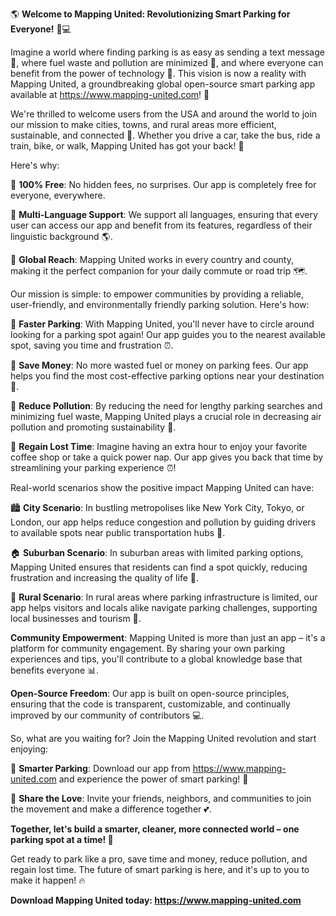 🌎 **Welcome to Mapping United: Revolutionizing Smart Parking for Everyone!** 🚗💻

Imagine a world where finding parking is as easy as sending a text message 💬, where fuel waste and pollution are minimized 🌟, and where everyone can benefit from the power of technology 🔋. This vision is now a reality with Mapping United, a groundbreaking global open-source smart parking app available at https://www.mapping-united.com! 📲

We're thrilled to welcome users from the USA and around the world to join our mission to make cities, towns, and rural areas more efficient, sustainable, and connected 🌈. Whether you drive a car, take the bus, ride a train, bike, or walk, Mapping United has got your back! 👣

Here's why:

🔹 **100% Free**: No hidden fees, no surprises. Our app is completely free for everyone, everywhere.

🔹 **Multi-Language Support**: We support all languages, ensuring that every user can access our app and benefit from its features, regardless of their linguistic background 🌎.

🔹 **Global Reach**: Mapping United works in every country and county, making it the perfect companion for your daily commute or road trip 🗺️.

Our mission is simple: to empower communities by providing a reliable, user-friendly, and environmentally friendly parking solution. Here's how:

💪 **Faster Parking**: With Mapping United, you'll never have to circle around looking for a parking spot again! Our app guides you to the nearest available spot, saving you time and frustration ⏰.

💸 **Save Money**: No more wasted fuel or money on parking fees. Our app helps you find the most cost-effective parking options near your destination 💸.

🌟 **Reduce Pollution**: By reducing the need for lengthy parking searches and minimizing fuel waste, Mapping United plays a crucial role in decreasing air pollution and promoting sustainability 🌿.

💪 **Regain Lost Time**: Imagine having an extra hour to enjoy your favorite coffee shop or take a quick power nap. Our app gives you back that time by streamlining your parking experience ⏰!

Real-world scenarios show the positive impact Mapping United can have:

🏙️ **City Scenario**: In bustling metropolises like New York City, Tokyo, or London, our app helps reduce congestion and pollution by guiding drivers to available spots near public transportation hubs 🚌.

🏠 **Suburban Scenario**: In suburban areas with limited parking options, Mapping United ensures that residents can find a spot quickly, reducing frustration and increasing the quality of life 🏡.

🌳 **Rural Scenario**: In rural areas where parking infrastructure is limited, our app helps visitors and locals alike navigate parking challenges, supporting local businesses and tourism 🌄.

**Community Empowerment**: Mapping United is more than just an app – it's a platform for community engagement. By sharing your own parking experiences and tips, you'll contribute to a global knowledge base that benefits everyone 📊.

**Open-Source Freedom**: Our app is built on open-source principles, ensuring that the code is transparent, customizable, and continually improved by our community of contributors 💻.

So, what are you waiting for? Join the Mapping United revolution and start enjoying:

🚗 **Smarter Parking**: Download our app from https://www.mapping-united.com and experience the power of smart parking! 📲

👫 **Share the Love**: Invite your friends, neighbors, and communities to join the movement and make a difference together 💕.

**Together, let's build a smarter, cleaner, more connected world – one parking spot at a time! 🌟**

Get ready to park like a pro, save time and money, reduce pollution, and regain lost time. The future of smart parking is here, and it's up to you to make it happen! 🔥

**Download Mapping United today: https://www.mapping-united.com**